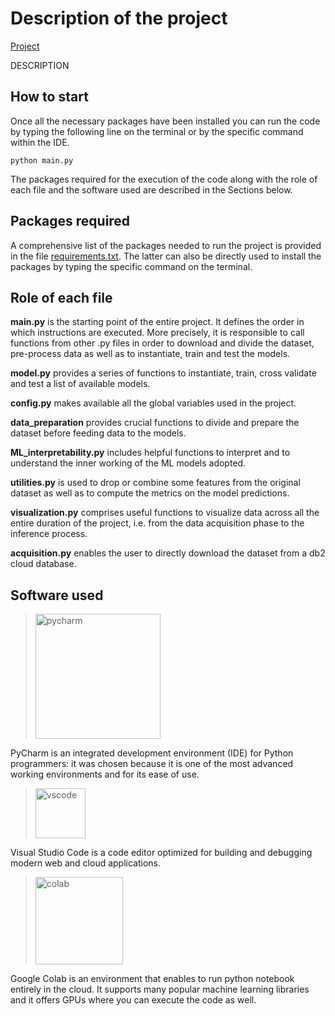 # Description of the project

[Project](https://github.com/EdoardoGruppi/IoT_Assignment)

DESCRIPTION

## How to start

Once all the necessary packages have been installed you can run the code by typing the following line on the terminal or by the specific command within the IDE.

```
python main.py
```

The packages required for the execution of the code along with the role of each file and the software used are described in the Sections below.

## Packages required

A comprehensive list of the packages needed to run the project is provided in the file [requirements.txt](https://github.com/EdoardoGruppi/IoT_Assignment/blob/main/requirements.txt). The latter can also be directly used to install the packages by typing the specific command on the terminal.

## Role of each file

**main.py** is the starting point of the entire project. It defines the order in which instructions are executed. More precisely, it is responsible to call functions from other .py files in order to download and divide the dataset, pre-process data as well as to instantiate, train and test the models.

**model.py** provides a series of functions to instantiate, train, cross validate and test a list of available models.

**config.py** makes available all the global variables used in the project.

**data_preparation** provides crucial functions to divide and prepare the dataset before feeding data to the models.

**ML_interpretability.py** includes helpful functions to interpret and to understand the inner working of the ML models adopted.

**utilities.py** is used to drop or combine some features from the original dataset as well as to compute the metrics on the model predictions.

**visualization.py** comprises useful functions to visualize data across all the entire duration of the project, i.e. from the data acquisition phase to the inference process.

**acquisition.py** enables the user to directly download the dataset from a db2 cloud database.

## Software used

> <img src="https://financesonline.com/uploads/2019/08/PyCharm_Logo1.png" width="200" alt="pycharm">

PyCharm is an integrated development environment (IDE) for Python programmers: it was chosen because it is one of the most advanced working environments and for its ease of use.

> <img src="https://user-images.githubusercontent.com/674621/71187801-14e60a80-2280-11ea-94c9-e56576f76baf.png" width="80" alt="vscode">

Visual Studio Code is a code editor optimized for building and debugging modern web and cloud applications.

> <img src="https://cdn-images-1.medium.com/max/1200/1*Lad06lrjlU9UZgSTHUoyfA.png" width="140" alt="colab">

Google Colab is an environment that enables to run python notebook entirely in the cloud. It supports many popular machine learning libraries and it offers GPUs where you can execute the code as well.
